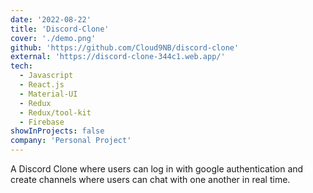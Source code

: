 ```yaml
---
date: '2022-08-22'
title: 'Discord-Clone'
cover: './demo.png'
github: 'https://github.com/Cloud9NB/discord-clone'
external: 'https://discord-clone-344c1.web.app/'
tech:
  - Javascript
  - React.js
  - Material-UI
  - Redux
  - Redux/tool-kit
  - Firebase
showInProjects: false
company: 'Personal Project'
---
```


A Discord Clone where users can log in with google authentication and create channels where users can chat with one another in real time.
